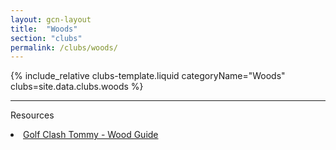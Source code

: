 ```yaml
---
layout: gcn-layout
title:  "Woods"
section: "clubs"
permalink: /clubs/woods/
---
```


{% include_relative clubs-template.liquid categoryName="Woods" clubs=site.data.clubs.woods %}

<hr>

<div class="row">
  <div class="col-md-6 col-md-offset-3 col-sm-12">
    <p class="lead text-center">Resources</p>
    <div class="list-group">
      <li class="list-group-item gcn-resource text-small"><a href="https://youtu.be/kV8aYaQ0l8I" target="_blank" rel=noopener><i class="fa fa-youtube-play text-youtube" aria-hidden="true"></i> Golf Clash Tommy - Wood Guide</a></li>
    </div>
  </div>
</div>
